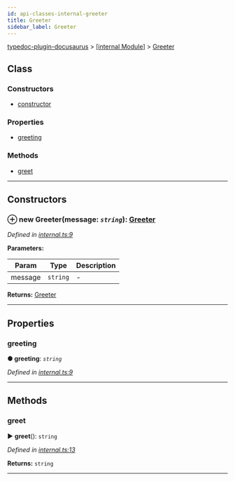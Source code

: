 ```yaml
---
id: api-classes-internal-greeter
title: Greeter
sidebar_label: Greeter
---
```


[typedoc-plugin-docusaurus](api-readme.md) > [[internal Module]](api-modules-internal-module.md) > [Greeter](api-classes-internal-greeter.md)



## Class

### Constructors

* [constructor](api-classes-internal-greeter.md#constructor)


### Properties

* [greeting](api-classes-internal-greeter.md#greeting)


### Methods

* [greet](api-classes-internal-greeter.md#greet)



---
## Constructors
<a id="constructor"></a>


### ⊕ **new Greeter**(message: *`string`*): [Greeter](api-classes-internal-greeter.md)


*Defined in [internal.ts:9](https://github.com/OffGridNetworks/typedoc-plugin-docusaurus/blob/master/tests/src/internal.ts#L9)*



**Parameters:**

| Param | Type | Description |
| ------ | ------ | ------ |
| message | `string`   |  - |





**Returns:** [Greeter](api-classes-internal-greeter.md)

---


## Properties
<a id="greeting"></a>

###  greeting

**●  greeting**:  *`string`* 

*Defined in [internal.ts:9](https://github.com/OffGridNetworks/typedoc-plugin-docusaurus/blob/master/tests/src/internal.ts#L9)*





___


## Methods
<a id="greet"></a>

###  greet

► **greet**(): `string`



*Defined in [internal.ts:13](https://github.com/OffGridNetworks/typedoc-plugin-docusaurus/blob/master/tests/src/internal.ts#L13)*





**Returns:** `string`





___


